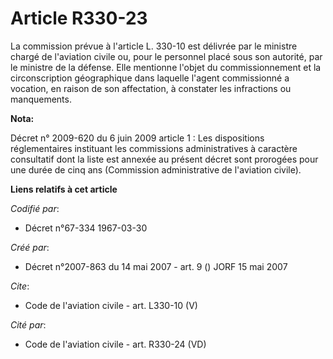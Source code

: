 # Article R330-23

La commission prévue à l'article L. 330-10 est délivrée par le ministre chargé de l'aviation civile ou, pour le personnel
placé sous son autorité, par le ministre de la défense. Elle mentionne l'objet du commissionnement et la circonscription
géographique dans laquelle l'agent commissionné a vocation, en raison de son affectation, à constater les infractions ou
manquements.

**Nota:**

Décret n° 2009-620 du 6 juin 2009 article 1 : Les dispositions réglementaires instituant les commissions administratives à
caractère consultatif dont la liste est annexée au présent décret sont prorogées pour une durée de cinq ans (Commission
administrative de l'aviation civile).

**Liens relatifs à cet article**

_Codifié par_:

  - Décret n°67-334 1967-03-30

_Créé par_:

  - Décret n°2007-863 du 14 mai 2007 - art. 9 () JORF 15 mai 2007

_Cite_:

  - Code de l'aviation civile - art. L330-10 (V)

_Cité par_:

  - Code de l'aviation civile - art. R330-24 (VD)
